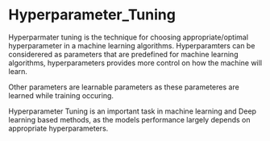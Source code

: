# Hyperparameter_Tuning

Hyperparmater tuning is the technique for choosing appropriate/optimal hyperparameter  in a machine learning algorithms. Hyperparamters can be considerered as parameters that are predefined for machine learning algorithms, hyperparameters provides more control on how the machine will learn.

Other parameters are learnable parameters as these parameteres are learned while training occuring.

Hyperparameter Tuning is an important task in machine learning and Deep learning based methods, as the models performance largely depends on appropriate hyperparameters. 
